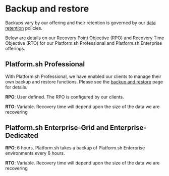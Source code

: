 # Backup and restore

Backups vary by our offering and their retention is governed by our [data retention](/security/data-retention.md) policies.

Below are details on our Recovery Point Objective (RPO) and Recovery Time Objective (RTO) for our Platform.sh Professional and Platform.sh Enterprise offerings.

## Platform.sh Professional

With Platform.sh Professional, we have enabled our clients to manage their own backup and restore functions. Please see the [backup and restore](/administration/backup-and-restore.md) page for details.

**RPO**: User defined. The RPO is configured by our clients.

**RTO**: Variable. Recovery time will depend upon the size of the data we are recovering

## Platform.sh Enterprise-Grid and Enterprise-Dedicated

**RPO**: 6 hours.  Platform.sh takes a backup of Platform.sh Enterprise environments every 6 hours.

**RTO**: Variable. Recovery time will depend upon the size of the data we are recovering

